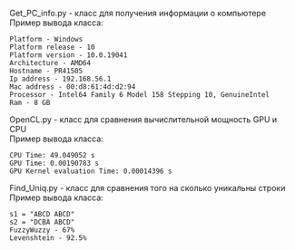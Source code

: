 Get_PC_info.py - класс для получения информации о компьютере  
Пример вывода класса:
```text
Platform - Windows 
Platform release - 10 
Platform version - 10.0.19041 
Architecture - AMD64 
Hostname - PR41505 
Ip address - 192.168.56.1 
Mac address - 00:d8:61:4d:d2:94 
Processor - Intel64 Family 6 Model 158 Stepping 10, GenuineIntel 
Ram - 8 GB
```

OpenCL.py - класс для сравнения вычислительной мощность GPU и CPU  
Пример вывода класса:
```text
CPU Time: 49.049052 s
GPU Time: 0.00190783 s
GPU Kernel evaluation Time: 0.00014396 s
```

Find_Uniq.py - класс для сравнения того на сколько уникальны строки
Пример вывода класса:
```text
s1 = "ABCD ABCD"
s2 = "DCBA ABCD"
FuzzyWuzzy - 67%
Levenshtein - 92.5%
```
